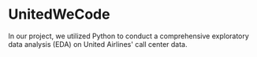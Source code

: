 # UnitedWeCode
In our project, we utilized Python to conduct a comprehensive exploratory data analysis (EDA) on United Airlines' call center data. 

